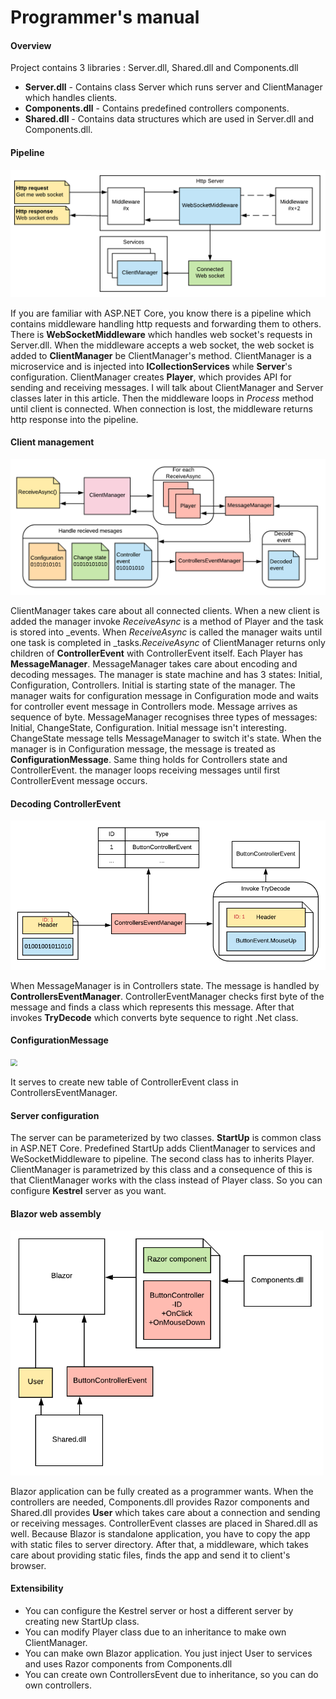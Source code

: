 # Programmer's manual

#### Overview

Project contains 3 libraries : Server.dll, Shared.dll and Components.dll

- **Server.dll** - Contains class Server which runs server and ClientManager which handles clients.
- **Components.dll** - Contains predefined controllers components.
- **Shared.dll** - Contains data structures which are used in Server.dll and Components.dll. 

#### Pipeline

<img src="Images\Pipeline.png" style="zoom:80%;" />

If you are familiar with ASP.NET Core, you know there is a pipeline which contains middleware handling http requests and forwarding them to others. There is **WebSocketMiddleware** which handles web socket's requests in Server.dll. When the middleware accepts a web socket, the web socket is added to **ClientManager** be ClientManager's method. ClientManager is a microservice and is injected into **ICollectionServices** while **Server**'s configuration. ClientManager creates **Player**, which provides API for sending and receiving messages. I will talk about ClientManager and Server classes later in this article. Then the middleware loops in *Process* method until client is connected. When connection is lost, the middleware returns http response into the pipeline.

#### Client management

<img src="Images\Management.png" style="zoom:80%;" />

ClientManager takes care about all connected clients. When a new client is added the manager invoke *ReceiveAsync* is a method of Player and the task is stored into _events. When *ReceiveAsync* is called the manager waits until one task is completed in _tasks.*ReceiveAsync* of ClientManager returns only children of **ControllerEvent** with ControllerEvent itself. Each Player has **MessageManager**. MessageManager takes care about encoding and decoding messages. The manager is state machine and has 3 states: Initial, Configuration, Controllers. Initial is starting state of the manager. The manager waits for configuration message in Configuration mode and waits for controller event message in Controllers mode. Message arrives as sequence of byte. MessageManager recognises three types of messages: Initial, ChangeState, Configuration. Initial message isn't interesting. ChangeState message tells MessageManager to switch it's state. When the manager is in Configuration message, the message is treated as **ConfigurationMessage**. Same thing holds for Controllers state and ControllerEvent. the manager loops receiving messages until first ControllerEvent message occurs.

#### Decoding ControllerEvent

<img src="Images\EventManager.png" style="zoom: 67%;" />

When MessageManager is in Controllers state. The message is handled by **ControllersEventManager**. ControllerEventManager checks first byte of the message and finds a class which represents this message. After that invokes **TryDecode** which converts byte sequence to right .Net class.

#### ConfigurationMessage

<img src="\Images\Assembly.png" style="zoom:67%;" />

It serves to create new table of ControllerEvent class in ControllersEventManager.

#### Server configuration

The server can be parameterized by two classes. **StartUp** is common class in ASP.NET Core. Predefined StartUp adds ClientManager to services and WeSocketMiddleware to pipeline. The second class has to inherits Player. ClientManager is parametrized by this class and a consequence of this is that ClientManager works with the class instead of Player class. So you can configure **Kestrel** server as you want. 

#### Blazor web assembly

<img src="Images\Blazor.png" style="zoom:67%;" />

Blazor application can be fully created as a programmer wants. When the controllers are needed, Components.dll provides Razor components and Shared.dll provides **User** which takes care about a connection and sending or receiving messages. ControllerEvent classes are placed in Shared.dll as well. Because Blazor is standalone application, you have to copy the app with static files to server directory. After that, a middleware, which takes care about providing static files, finds the app and send it to client's browser.  

#### Extensibility

- You can configure the Kestrel server or host a different server by creating new StartUp class.
- You can modify Player class due to an inheritance to make own ClientManager.
- You can make own Blazor application. You just inject User to services and uses Razor components from Components.dll
- You can create own ControllersEvent due to  inheritance, so you can do own controllers.  